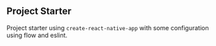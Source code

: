 ## Project Starter

Project starter using `create-react-native-app` with some configuration using flow and eslint. 
